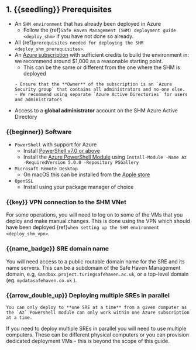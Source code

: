 ## 1. {{seedling}} Prerequisites

- An `SHM environment` that has already been deployed in Azure
  - Follow the {ref}`Safe Haven Management (SHM) deployment guide <deploy_shm>` if you have not done so already.
- All {ref}`prerequisites needed for deploying the SHM <deploy_shm_prerequisites>`.
- An [Azure subscription](https://portal.azure.com) with sufficient credits to build the environment in: we recommend around $1,000 as a reasonable starting point.
  - This can be the same or different from the one where the SHM is deployed
  ```{tip}
  - Ensure that the **Owner** of the subscription is an `Azure Security group` that contains all administrators and no-one else.
  - We recommend using separate `Azure Active Directories` for users and administrators
  ```
- Access to a **global administrator** account on the SHM Azure Active Directory

### {{beginner}} Software

- `PowerShell` with support for Azure
  - Install [PowerShell v7.0 or above](https://docs.microsoft.com/en-us/powershell/scripting/install/installing-powershell)
  - Install the [Azure PowerShell Module](https://docs.microsoft.com/en-us/powershell/azure/install-az-ps) using `Install-Module -Name Az -RequiredVersion 5.0.0 -Repository PSGallery`
- `Microsoft Remote Desktop`
  - On macOS this can be installed from the [Apple store](https://apps.apple.com)
- `OpenSSL`
  - Install using your package manager of choice

### {{key}} VPN connection to the SHM VNet

For some operations, you will need to log on to some of the VMs that you deploy and make manual changes.
This is done using the VPN which should have been deployed {ref}`when setting up the SHM environment <deploy_shm_vpn>`.

### {{name_badge}} SRE domain name

You will need access to a public routable domain name for the SRE and its name servers.
This can be a subdomain of the Safe Haven Management domain, e.g, `sandbox.project.turingsafehaven.ac.uk`, or a top-level domain (eg. `mydatasafehaven.co.uk` ).

### {{arrow_double_up}} Deploying multiple SREs in parallel

```{important}
You can only deploy to **one SRE at a time** from a given computer as the `Az` Powershell module can only work within one Azure subscription at a time.
```

If you need to deploy multiple SREs in parallel you will need to use multiple computers.
These can be different physical computers or you can provision dedicated deployment VMs - this is beyond the scope of this guide.
